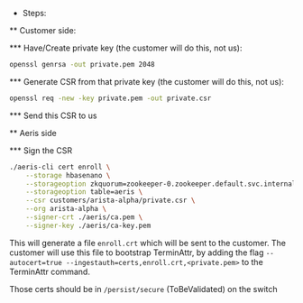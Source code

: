 * Steps:

** Customer side:

*** Have/Create private key (the customer will do this, not us):

```sh
openssl genrsa -out private.pem 2048
```

*** Generate CSR from that private key (the customer will do this, not us):

```sh
openssl req -new -key private.pem -out private.csr
```

*** Send this CSR to us

** Aeris side

*** Sign the CSR


```sh
./aeris-cli cert enroll \
    --storage hbasenano \
    --storageoption zkquorum=zookeeper-0.zookeeper.default.svc.internal.ovh-bhs.prod.arista.io:2181 \
    --storageoption table=aeris \
    --csr customers/arista-alpha/private.csr \
    --org arista-alpha \
    --signer-crt ./aeris/ca.pem \
    --signer-key ./aeris/ca-key.pem
```

This will generate a file `enroll.crt` which will be sent to the customer.
The customer will use this file to bootstrap TerminAttr, by adding the flag `--autocert=true --ingestauth=certs,enroll.crt,<private.pem>` to the TerminAttr command.

Those certs should be in `/persist/secure` (ToBeValidated) on the switch
